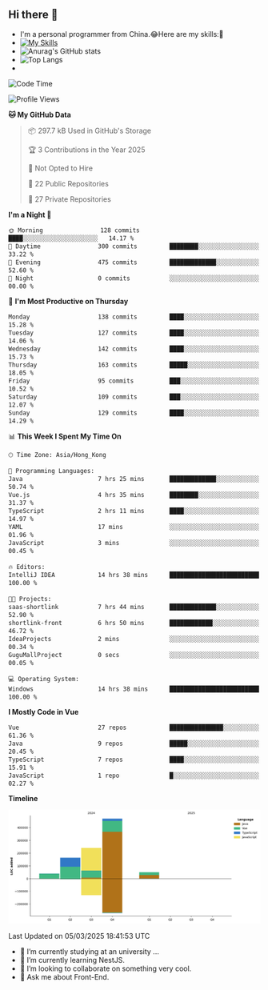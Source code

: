 ## Hi there 👋
- I'm a personal programmer from China.😂Here are my skills:🤔
- [![My Skills](https://skillicons.dev/icons?i=js,html,css,vue,typescript,java,golang)](https://skillicons.dev)
- ![Anurag's GitHub stats](https://github-readme-stats.vercel.app/api?username=FluffyChi-Xing&count_private=true&show_icons=true&theme=radical)
- ![Top Langs](https://github-readme-stats.vercel.app/api/top-langs/?username=FluffyChi-Xing)
- <!--START_SECTION:waka-->
![Code Time](http://img.shields.io/badge/Code%20Time-1%2C143%20hrs%2040%20mins-blue)

![Profile Views](http://img.shields.io/badge/Profile%20Views-0-blue)

**🐱 My GitHub Data** 

> 📦 297.7 kB Used in GitHub's Storage 
 > 
> 🏆 3 Contributions in the Year 2025
 > 
> 🚫 Not Opted to Hire
 > 
> 📜 22 Public Repositories 
 > 
> 🔑 27 Private Repositories 
 > 
**I'm a Night 🦉** 

```text
🌞 Morning                128 commits         ████░░░░░░░░░░░░░░░░░░░░░   14.17 % 
🌆 Daytime                300 commits         ████████░░░░░░░░░░░░░░░░░   33.22 % 
🌃 Evening                475 commits         █████████████░░░░░░░░░░░░   52.60 % 
🌙 Night                  0 commits           ░░░░░░░░░░░░░░░░░░░░░░░░░   00.00 % 
```
📅 **I'm Most Productive on Thursday** 

```text
Monday                   138 commits         ████░░░░░░░░░░░░░░░░░░░░░   15.28 % 
Tuesday                  127 commits         ████░░░░░░░░░░░░░░░░░░░░░   14.06 % 
Wednesday                142 commits         ████░░░░░░░░░░░░░░░░░░░░░   15.73 % 
Thursday                 163 commits         █████░░░░░░░░░░░░░░░░░░░░   18.05 % 
Friday                   95 commits          ███░░░░░░░░░░░░░░░░░░░░░░   10.52 % 
Saturday                 109 commits         ███░░░░░░░░░░░░░░░░░░░░░░   12.07 % 
Sunday                   129 commits         ████░░░░░░░░░░░░░░░░░░░░░   14.29 % 
```


📊 **This Week I Spent My Time On** 

```text
🕑︎ Time Zone: Asia/Hong_Kong

💬 Programming Languages: 
Java                     7 hrs 25 mins       █████████████░░░░░░░░░░░░   50.74 % 
Vue.js                   4 hrs 35 mins       ████████░░░░░░░░░░░░░░░░░   31.37 % 
TypeScript               2 hrs 11 mins       ████░░░░░░░░░░░░░░░░░░░░░   14.97 % 
YAML                     17 mins             ░░░░░░░░░░░░░░░░░░░░░░░░░   01.96 % 
JavaScript               3 mins              ░░░░░░░░░░░░░░░░░░░░░░░░░   00.45 % 

🔥 Editors: 
IntelliJ IDEA            14 hrs 38 mins      █████████████████████████   100.00 % 

🐱‍💻 Projects: 
saas-shortlink           7 hrs 44 mins       █████████████░░░░░░░░░░░░   52.90 % 
shortlink-front          6 hrs 50 mins       ████████████░░░░░░░░░░░░░   46.72 % 
IdeaProjects             2 mins              ░░░░░░░░░░░░░░░░░░░░░░░░░   00.34 % 
GuguMallProject          0 secs              ░░░░░░░░░░░░░░░░░░░░░░░░░   00.05 % 

💻 Operating System: 
Windows                  14 hrs 38 mins      █████████████████████████   100.00 % 
```

**I Mostly Code in Vue** 

```text
Vue                      27 repos            ███████████████░░░░░░░░░░   61.36 % 
Java                     9 repos             █████░░░░░░░░░░░░░░░░░░░░   20.45 % 
TypeScript               7 repos             ████░░░░░░░░░░░░░░░░░░░░░   15.91 % 
JavaScript               1 repo              █░░░░░░░░░░░░░░░░░░░░░░░░   02.27 % 
```



**Timeline**

![Lines of Code chart](https://raw.githubusercontent.com/FluffyChi-Xing/FluffyChi-Xing/main/assets/bar_graph.png)


 Last Updated on 05/03/2025 18:41:53 UTC
<!--END_SECTION:waka-->
- 🔭 I’m currently studying at an university ...
- 🌱 I’m currently learning NestJS.
- 👯 I’m looking to collaborate on something very cool.
- 💬 Ask me about Front-End.
